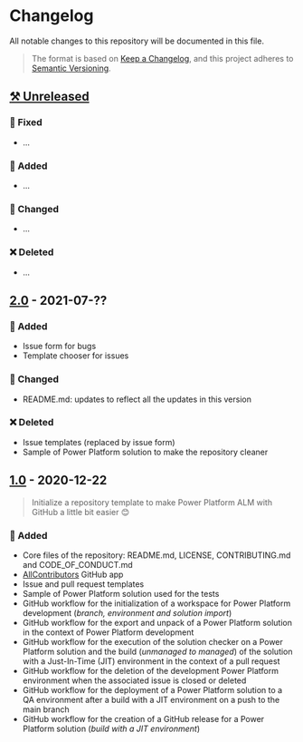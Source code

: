 # Changelog

All notable changes to this repository will be documented in this file.

> The format is based on [Keep a Changelog](https://keepachangelog.com/en/), and this project adheres to [Semantic Versioning](https://semver.org/spec/v2.0.0.html).

## [⚒ Unreleased]

### 🔨 Fixed

- ...

### 🚀 Added

- ...

### 🤖 Changed

- ...

### ❌ Deleted

- ...

## [2.0] - 2021-07-??

### 🚀 Added

- Issue form for bugs
- Template chooser for issues

### 🤖 Changed

- README.md: updates to reflect all the updates in this version

### ❌ Deleted

- Issue templates (replaced by issue form)
- Sample of Power Platform solution to make the repository cleaner

## [1.0] - 2020-12-22

> Initialize a repository template to make Power Platform ALM with GitHub a little bit easier 😊

### 🚀 Added

- Core files of the repository: README.md, LICENSE, CONTRIBUTING.md and CODE_OF_CONDUCT.md
- [AllContributors](https://allcontributors.org/) GitHub app
- Issue and pull request templates
- Sample of Power Platform solution used for the tests
- GitHub workflow for the initialization of a workspace for Power Platform development (*branch, environment and solution import*)
- GitHub workflow for the export and unpack of a Power Platform solution in the context of Power Platform development
- GitHub workflow for the execution of the solution checker on a Power Platform solution and the build (*unmanaged to managed*) of the solution with a Just-In-Time (JIT) environment in the context of a pull request
- GitHub workflow for the deletion of the development Power Platform environment when the associated issue is closed or deleted
- GitHub workflow for the deployment of a Power Platform solution to a QA environment after a build with a JIT environment on a push to the main branch
- GitHub workflow for the creation of a GitHub release for a Power Platform solution (*build with a JIT environment*)

[⚒ Unreleased]: https://github.com/rpothin/PowerPlatform-ALM-With-GitHub-Template/compare/v2.0...HEAD
[2.0]: https://github.com/rpothin/PowerPlatform-ALM-With-GitHub-Template/compare/v1.0...v2.0
[1.0]: https://github.com/rpothin/PowerPlatform-ALM-With-GitHub-Template/releases/tag/v1.0